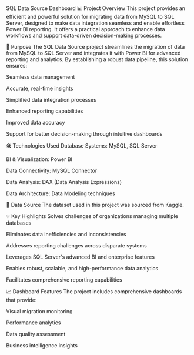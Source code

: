 SQL Data Source Dashboard
📊 Project Overview
This project provides an efficient and powerful solution for migrating data from MySQL to SQL Server, designed to make data integration seamless and enable effortless Power BI reporting. It offers a practical approach to enhance data workflows and support data-driven decision-making processes.

🎯 Purpose
The SQL Data Source project streamlines the migration of data from MySQL to SQL Server and integrates it with Power BI for advanced reporting and analytics. By establishing a robust data pipeline, this solution ensures:

Seamless data management

Accurate, real-time insights

Simplified data integration processes

Enhanced reporting capabilities

Improved data accuracy

Support for better decision-making through intuitive dashboards

🛠️ Technologies Used
Database Systems: MySQL, SQL Server

BI & Visualization: Power BI

Data Connectivity: MySQL Connector

Data Analysis: DAX (Data Analysis Expressions)

Data Architecture: Data Modeling techniques

📂 Data Source
The dataset used in this project was sourced from Kaggle.

💡 Key Highlights
Solves challenges of organizations managing multiple databases

Eliminates data inefficiencies and inconsistencies

Addresses reporting challenges across disparate systems

Leverages SQL Server's advanced BI and enterprise features

Enables robust, scalable, and high-performance data analytics

Facilitates comprehensive reporting capabilities

📈 Dashboard Features
The project includes comprehensive dashboards that provide:

Visual migration monitoring

Performance analytics

Data quality assessment

Business intelligence insights
